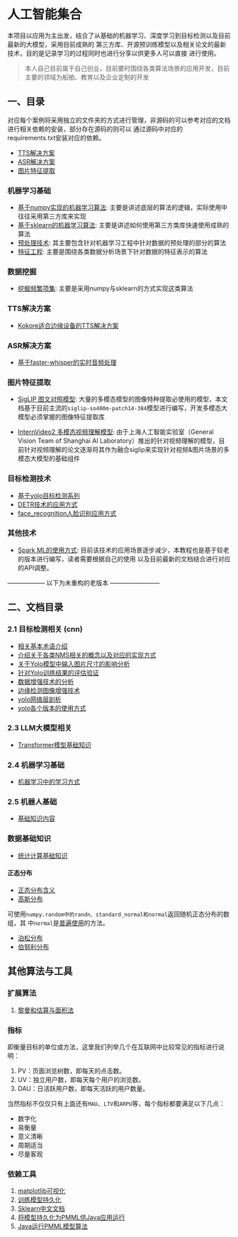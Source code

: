 # 人工智能集合 

本项目以应用为主出发，结合了从基础的机器学习、深度学习到目标检测以及目前最新的大模型，采用目前成熟的
第三方库、开源预训练模型以及相关论文的最新技术，目的是记录学习的过程同时也进行分享以供更多人可以直接
进行使用。  

> 本人自己目前属于自己创业，目前要时围绕各类算法场景的应用开发，目前主要的领域为船舶、教育以及企业定制的开发  

## 一、目录  

对应每个案例将采用独立的文件夹的方式进行管理，非源码的可以参考对应的文档进行相关依赖的安装，部分存在源码的则可以
通过源码中对应的requirements.txt安装对应的依赖。  


* [TTS解决方案](#tts解决方案)
* [ASR解决方案](#asr解决方案)
* [图片特征提取](#图片特征提取)

### 机器学习基础

* [基于numpy实现的机器学习算法](./numpy/ReadMe.md): 主要是讲述底层的算法的逻辑，实际使用中往往采用第三方库来实现  
* [基于sklearn的机器学习算法](./sklearn/ReadMe.md): 主要是讲述如何使用第三方类库快速使用成熟的算法  
* [预处理技术](./preprocessing/ReadMe.md): 其主要包含针对机器学习工程中针对数据的预处理的部分的算法  
* [特征工程](./featureengineering/ReadMe.md): 主要是围绕各类数据分析场景下针对数据的特征表示的算法  

### 数据挖掘

* [挖掘频繁项集](./frequentItemsets/ReadMe.md): 主要是采用numpy与sklearn的方式实现这类算法    

### TTS解决方案

* [Kokore适合边缘设备的TTS解决方案](./kokore/ReadMe.md)  

### ASR解决方案

* [基于faster-whisper的实时音频处理](./voice/whisper/README.md)

### 图片特征提取

* [SigLIP 图文对照模型](./siglip/ReadMe.md): 大量的多模态模型的图像特种提取必使用的模型，本文档基于目前主流的`siglip-so400m-patch14-384`模型进行编写，开发多模态大模型必须掌握的图像特征提取库

* [InternVideo2 多模态视频理解模型](./internvideo/ReadMe.md): 由于上海人工智能实验室（General Vision Team of Shanghai AI Laboratory）推出的针对视频理解的模型，目前针对视频理解的论文逐渐将其作为融合siglip来实现针对视频&图片场景的多模态大模型的基础组件  

### 目标检测技术

* [基于yolo目标检测系列](./yolo/ReadMe.md)  
* [DETR技术的应用方式](./detr/ReadMe.md)  
* [face_recognition人脸识别应用方式](./facerecognition/ReadMe.md)  

### 其他技术

* [Spark ML的使用方式](./spark/ReadMe.md): 目前该技术的应用场景逐步减少，本教程也是基于较老的版本进行编写，读者需要根据自己的使用
以及目前最新的文档结合进行对应的API调整。  


—————— 以下为未重构的老版本 ————————

## 二、文档目录

### 2.1 目标检测相关 (cnn)  

* [相关基本术语介绍](./docs/cnn/Basic.md)  
* [介绍关于各类NMS相关的概念以及对应的实现方式](./docs/cnn/NMS.md)  
* [关于Yolo模型中输入图片尺寸的影响分析](./docs/cnn/yolo/InputSize.md)  
* [针对Yolo训练结果的评估验证](./docs/cnn/yolo/Evaluation.md)  
* [数据增强技术的分析](./docs/cnn/DataAugmentation.md)  
* [边缘检测图像增强技术](./docs/cnn/Vague.md)  
* [yolo网络层剖析](./docs/cnn/yolo/Network.md)  
* [yolo各个版本的使用方式](./docs/cnn/yolo/Usage.md)

### 2.3 LLM大模型相关  

* [Transformer模型基础知识](./docs/llm/Transformer.md)  

### 2.4 机器学习基础

* [机器学习中的学习方式](./docs/ml/Learning.md)  

### 2.5 机器人基础

* [基础知识内容](./docs/ml/Robotics.md)

### 数据基础知识  

* [统计计算基础知识](https://www.math.pku.edu.cn/teachers/lidf/docs/statcomp/html/_statcompbook/index.html)

#### 正态分布

* [正态分布含义](https://www.zhihu.com/question/56891433)  
* [高斯分布](https://baijiahao.baidu.com/s?id=1621087027738177317&wfr=spider&for=pc)  

可使用`numpy.random中的randn、standard_normal和normal`返回随机正态分布的数组，其
中`normal`是[普遍使用](./normal/numpyTest.py)的方法。  


* [泊松分布](https://www.matongxue.com/madocs/858)  
* [伯努利分布](https://www.cnblogs.com/jmilkfan-fanguiju/p/10589773.html)  


## 其他算法与工具  

### 扩展算法  

1. [黎曼和估算与面积法](https://zhuanlan.zhihu.com/p/76304788)  

### 指标  

即衡量目标的单位或方法，这里我们列举几个在互联网中比较常见的指标进行说明：  

1. PV：页面浏览树数，即每天的点击数。
2. UV：独立用户数，即每天每个用户的浏览数。
3. DAU：日活跃用户数，即每天活跃的用户数量。  

当然指标不仅仅只有上面还有`MAU`、`LTV`和`ARPU`等，每个指标都要满足以下几点：

* 数字化
* 易衡量
* 意义清晰  
* 周期适当  
* 尽量客观  

### 依赖工具  

1. [matplotlib可视化](https://www.matplotlib.org.cn/)  
2. [训练模型持久化](https://github.com/joblib/joblib)  
3. [Sklearn中文文档](https://sklearn.apachecn.org/)  
4. [将模型持久化为PMML供Java应用运行](https://github.com/jpmml/sklearn2pmml)  
5. [Java运行PMML模型算法](https://github.com/jpmml/jpmml-evaluator)  

